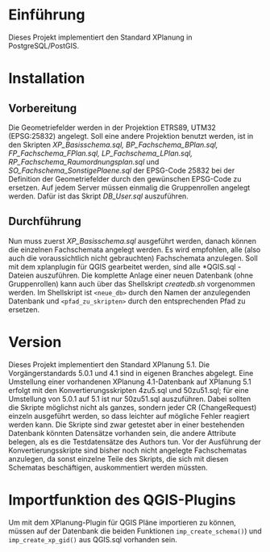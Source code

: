 # Einführung

Dieses Projekt implementiert den Standard XPlanung in PostgreSQL/PostGIS.

# Installation

## Vorbereitung
Die Geometriefelder werden in der Projektion ETRS89, UTM32 (EPSG:25832) angelegt. Soll eine andere Projektion benutzt werden, ist in den Skripten _XP_Basisschema.sql, BP_Fachschema_BPlan.sql, FP_Fachschema_FPlan.sql, LP_Fachschema_LPlan.sql, RP_Fachschema_Raumordnungsplan.sql_ und _SO_Fachschema_SonstigePlaene.sql_ der EPSG-Code 25832 bei der Definition der Geometriefelder durch den gewünschen EPSG-Code zu ersetzen.
Auf jedem Server müssen einmalig die Gruppenrollen angelegt werden. Dafür ist das Skript _DB_User.sql_ auszuführen.

## Durchführung
Nun muss zuerst _XP_Basisschema.sql_ ausgeführt werden, danach können die einzelnen Fachschemata angelegt werden. Es wird empfohlen, alle (also auch die voraussichtlich nicht gebrauchten) Fachschemata anzulegen.
Soll mit dem xplanplugin für QGIS gearbeitet werden, sind alle *QGIS.sql - Dateien auszuführen.
Die komplette Anlage einer neuen Datenbank (ohne Gruppenrollen) kann auch über das Shellskript _createdb.sh_ vorgenommen werden. Im Shellskript ist `<neue_db>` durch den Namen der anzulegenden Datenbank und `<pfad_zu_skripten>` durch den entsprechenden Pfad zu ersetzen.

# Version

Dieses Projekt implementiert den Standard XPlanung 5.1. Die Vorgängerstandards 5.0.1 und 4.1 sind in eigenen Branches abgelegt.
Eine Umstellung einer vorhandenen XPlanung 4.1-Datenbank auf XPlanung 5.1 erfolgt mit den Konvertierungsskripten 4zu5.sql und 50zu51.sql; für eine Umstellung von 5.0.1 auf 5.1 ist nur 50zu51.sql auszuführen.
Dabei sollten die Skripte möglichst nicht als ganzes, sondern jeder CR (ChangeRequest) einzeln ausgeführt werden, so dass leichter auf mögliche Fehler reagiert werden kann. Die Skripte sind zwar getestet aber in einer bestehenden Datenbank könnten Datensätze vorhanden sein, die andere Attribute belegen, als es die Testdatensätze des Authors tun.
Vor der Ausführung der Konvertierungsskripte sind bisher noch nicht angelegte Fachschematas anzulegen, da sonst einzelne Teile des Skripts, die sich mit diesen Schematas beschäftigen, auskommentiert werden müssten.

# Importfunktion des QGIS-Plugins
Um mit dem XPlanung-Plugin für QGIS Pläne importieren zu können, müssen auf der Datenbank die beiden Funktionen `imp_create_schema()`) und `imp_create_xp_gid()` aus QGIS.sql vorhanden sein.
